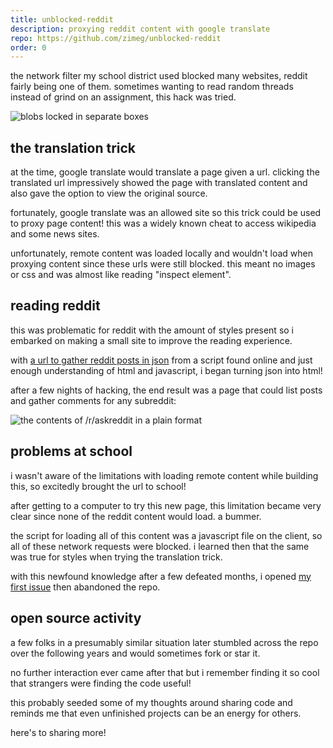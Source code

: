 ```yaml
---
title: unblocked-reddit
description: proxying reddit content with google translate
repo: https://github.com/zimeg/unblocked-reddit
order: 0
---
```


the network filter my school district used blocked many websites, reddit fairly
being one of them. sometimes wanting to read random threads instead of grind on
an assignment, this hack was tried.

![blobs locked in separate boxes](/code/unblocked-reddit/snoo.png "the front page of the internet")

## the translation trick

at the time, google translate would translate a page given a url. clicking the
translated url impressively showed the page with translated content and also
gave the option to view the original source.

fortunately, google translate was an allowed site so this trick could be used to
proxy page content! this was a widely known cheat to access wikipedia and some
news sites.

unfortunately, remote content was loaded locally and wouldn't load when proxying
content since these urls were still blocked. this meant no images or css and was
almost like reading "inspect element".

## reading reddit

this was problematic for reddit with the amount of styles present so i embarked
on making a small site to improve the reading experience.

with [a url to gather reddit posts in json](https://www.reddit.com/r/askreddit.json)
from a script found online and just enough understanding of html and javascript,
i began turning json into html!

after a few nights of hacking, the end result was a page that could list posts
and gather comments for any subreddit:

![the contents of /r/askreddit in a plain format](/code/unblocked-reddit/askreddit.png "always the same questions on /r/askreddit")

## problems at school

i wasn't aware of the limitations with loading remote content while building
this, so excitedly brought the url to school!

after getting to a computer to try this new page, this limitation became
very clear since none of the reddit content would load. a bummer.

the script for loading all of this content was a javascript file on the client,
so all of these network requests were blocked. i learned then that the same was
true for styles when trying the translation trick.

with this newfound knowledge after a few defeated months, i opened
[my first issue](https://github.com/zimeg/unblocked-reddit/issues/1)
then abandoned the repo.

## open source activity

a few folks in a presumably similar situation later stumbled across the repo
over the following years and would sometimes fork or star it.

no further interaction ever came after that but i remember finding it so cool
that strangers were finding the code useful!

this probably seeded some of my thoughts around sharing code and reminds me that
even unfinished projects can be an energy for others.

here's to sharing more!
